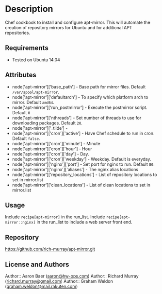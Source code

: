 Description
===========

Chef cookbook to install and configure apt-mirror. This will automate the creation of
repository mirrors for Ubuntu and for additional APT repositories.

Requirements
------------

* Tested on Ubuntu 14.04

Attributes
----------

* node['apt-mirror']['base_path'] - Base path for mirror files. Default `/var/spool/apt-mirror`.
* node['apt-mirror']['defaultarch'] - To specify which platform arch to mirror. Default `amd64`.
* node['apt-mirror']['run_postmirror'] - Execute the postmirror script. Default `0`
* node['apt-mirror']['nthreads'] - Set number of threads to use for downloading packages. Default `20`.
* node['apt-mirror']['_tilde'] - 
* node['apt-mirror']['cron']['active'] - Have Chef schedule to run in cron. Default `false`.
* node['apt-mirror']['cron']['minute'] - Minute
* node['apt-mirror']['cron']['hour'] - Hour
* node['apt-mirror']['cron']['day'] - Day.
* node['apt-mirror']['cron']['weekday'] - Weekday. Default is everyday.
* node['apt-mirror']['nginx']['port'] - Set port for nginx to run. Default `80`.
* node['apt-mirror']['nginx']['aliases'] - The nginx alias locations
* node['apt-mirror']['repository_locations'] - List of repository locations to set in mirror.list
* node['apt-mirror']['clean_locations'] - List of clean locations to set in mirror.list

Usage
-----
Include `recipe[apt-mirror]` in the run_list.
Include `recipe[apt-mirror::nginx]` in the run_list to include a web server front end.

Repository
----------

https://github.com/rich-murray/apt-mirror.git

License and Authors
-------------------

Author:: Aaron Baer (aaron@hw-ops.com)
Author:: Richard Murray (richard.murray@gmail.com)
Author:: Graham Weldon (graham.weldon@mail.rakuten.com)

